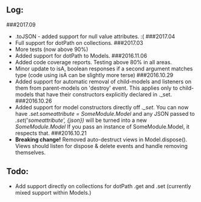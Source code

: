 ## Log:
###2017.09
* .toJSON - added support for null value attributes. :(
###2017.04
* Full support for dotPath on collections.
###2017.03
* More tests (now above 90%)
* Added support for dotPath to Models.
###2016.11.06
* Added code coverage reports. Testing above 80% in all areas. 
* Minor update to isA, boolean responses if a second argument matches type 
(code using isA can be slightly more terse)
###2016.10.29
* Added support for automatic removal of child-models and listeners on them from parent-models
on 'destroy' event.
 This applies only to child-models that have their constructors explicitly declared in ._set.
###2016.10.26
* Added support for model constructors directly off *._set*.
You can now have *.set.someattribute = SomeModule.Model* and any JSON passed to 
*.set('someattribute', {json})* will be turned into a new *SomeModule.Model*
If you pass an instance of SomeModule.Model, it respects that.
###2016.10.21
* **Breaking change!** Removed auto-destruct views in Model.dispose().
Views should listen for dispose & delete events and handle removing themselves.


## Todo:
* Add support directly on collections for dotPath .get and .set 
(currently mixed support within Models.)
